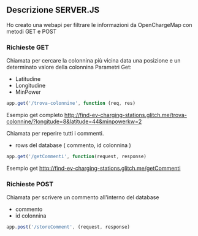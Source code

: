 ## Descrizione SERVER.JS ##

Ho creato una webapi per filtrare le informazioni da OpenChargeMap con metodi GET e POST

### Richieste GET ###

Chiamata per cercare la colonnina più vicina data una posizione e un determinato valore della colonnina
Parametri Get:
 - Latitudine
 - Longitudine
 - MinPower
 
```javascript
app.get('/trova-colonnine', function (req, res)
```
Esempio get completo http://find-ev-charging-stations.glitch.me/trova-colonnine/?longitude=8&latitude=44&minpowerkw=2


Chiamata per reperire tutti i commenti.
 - rows del database ( commento, id colonnina )
 
```javascript
app.get('/getCommenti', function(request, response)
```

Esempio get http://find-ev-charging-stations.glitch.me/getCommenti

### Richieste POST ###

Chiamata per scrivere un commento all'interno del database

 - commento
 - id colonnina

```javascript
app.post('/storeComment', (request, response)
```

